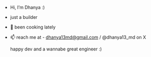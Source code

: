 -  Hi, I’m Dhanya :)

- just a builder  
  
- 🍳 been cooking lately
  
- 📫 reach me at - dhanya13md@gmail.com / @dhanya13_md on X


  happy dev and a wannabe great engineer :)
<!---
dhanyamd/dhanyamd is a ✨ special ✨ repository because its `README.md` (this file) appears on your GitHub profile.
You can click the Preview link to take a look at your changes.
--->
